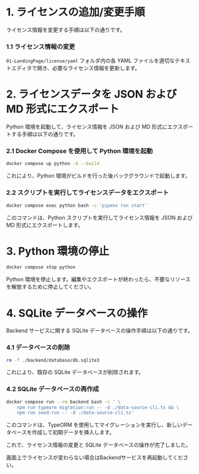 
# 1. ライセンスの追加/変更手順

ライセンス情報を変更する手順は以下の通りです。

### 1.1 ライセンス情報の変更
`01-LandingPage/license/yaml` フォルダ内の各 YAML ファイルを適切なテキストエディタで開き、必要なライセンス情報を更新します。

# 2. ライセンスデータを JSON および MD 形式にエクスポート
Python 環境を起動して、ライセンス情報を JSON および MD 形式にエクスポートする手順は以下の通りです。

### 2.1 Docker Compose を使用して Python 環境を起動

```bash
docker compose up python -d --build
```

これにより、Python 環境がビルドを行った後バックグラウンドで起動します。

### 2.2 スクリプトを実行してライセンスデータをエクスポート

```bash
docker compose exec python bash -c 'pipenv run start'
```

このコマンドは、Python スクリプトを実行してライセンス情報を JSON および MD 形式にエクスポートします。


# 3. Python 環境の停止

```bash
docker compose stop python
```

Python 環境を停止します。編集やエクスポートが終わったら、不要なリソースを解放するために停止してください。

# 4. SQLite データベースの操作

Backend サービスに関する SQLite データベースの操作手順は以下の通りです。

### 4.1 データベースの削除

```bash
rm -f ./backend/database/db.sqlite3
```

これにより、既存の SQLite データベースが削除されます。

### 4.2 SQLite データベースの再作成

```bash
docker compose run --rm backend bash -c ' \
    npm run typeorm migration:run -- -d ./data-source-cli.ts && \
    npm run seed:run -- -d ./data-source-cli.ts'
```

このコマンドは、TypeORM を使用してマイグレーションを実行し、新しいデータベースを作成して初期データを挿入します。

これで、ライセンス情報の変更と SQLite データベースの操作が完了しました。

画面上でライセンスが変わらない場合はBackendサービスを再起動してください。